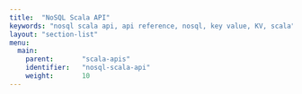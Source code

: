 ```yaml
---
title:  "NoSQL Scala API"
keywords: "nosql scala api, api reference, nosql, key value, KV, scala"
layout: "section-list"
menu:
  main:
    parent:       "scala-apis"
    identifier:   "nosql-scala-api"
    weight:       10
---
```


